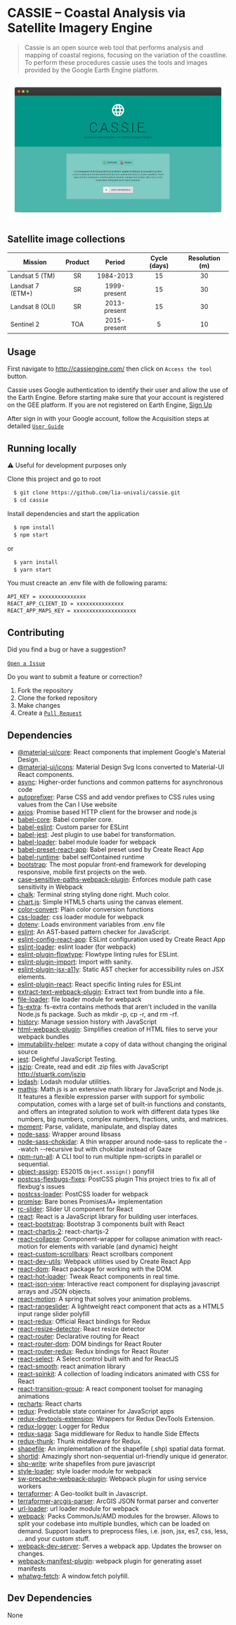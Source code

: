 # CASSIE – Coastal Analysis via Satellite Imagery Engine

>Cassie is an open source web tool that performs analysis and mapping of coastal regions, focusing on the variation of the coastline. To perform these procedures cassie uses the tools and images provided by the Google Earth Engine platform.

![](docs/imagens/usage/usage_cassie.gif)

## Satellite image collections
Mission | Product | Period | Cycle (days) | Resolution (m)
--------|:-------:|:------:|:------------:|:-----------:
Landsat 5 (TM)   | SR  | 1984-2013    | 15 | 30
Landsat 7 (ETM+) | SR  | 1999-present | 15 | 30
Landsat 8 (OLI)  | SR  | 2013-present | 15 | 30
Sentinel 2       | TOA | 2015-present | 5  | 10

## Usage
First navigate to http://cassiengine.com/ then click on `Access the tool` button.

Cassie uses Google authentication to identify their user and allow the use of the Earth Engine. Before starting make sure that your account is registered on the GEE platform. If you are not registered on Earth Engine, [Sign Up](https://signup.earthengine.google.com/)

After sign in with your Google account, follow the Acquisition steps at detailed [`User Guide`](https://drive.google.com/file/d/1HPKQw_nOQEJwG8q0sfR6IMKBHD9bH8Jv/view)

## Running locally

:warning: Useful for development purposes only

Clone this project and go to root
```sh
  $ git clone https://github.com/lia-univali/cassie.git
  $ cd cassie
```
Install dependencies and start the application
```sh
  $ npm install
  $ npm start
```
or
```sh
  $ yarn install
  $ yarn start
```
You must creacte an .env file with de following params:
```
API_KEY = xxxxxxxxxxxxxxx
REACT_APP_CLIENT_ID = xxxxxxxxxxxxxxx
REACT_APP_MAPS_KEY = xxxxxxxxxxxxxxxxxxxx
```

## Contributing
Did you find a bug or have a suggestion?

[`Open a Issue`](https://github.com/lia-univali/cassie/issues)

Do you want to submit a feature or correction?

1. Fork the repository
2. Clone the forked repository
3. Make changes
4. Create a [`Pull Request`](https://github.com/lia-univali/cassie/pulls)

## Dependencies

- [@material-ui/core](https://ghub.io/@material-ui/core): React components that implement Google&#39;s Material Design.
- [@material-ui/icons](https://ghub.io/@material-ui/icons): Material Design Svg Icons converted to Material-UI React components.
- [async](https://ghub.io/async): Higher-order functions and common patterns for asynchronous code
- [autoprefixer](https://ghub.io/autoprefixer): Parse CSS and add vendor prefixes to CSS rules using values from the Can I Use website
- [axios](https://ghub.io/axios): Promise based HTTP client for the browser and node.js
- [babel-core](https://ghub.io/babel-core): Babel compiler core.
- [babel-eslint](https://ghub.io/babel-eslint): Custom parser for ESLint
- [babel-jest](https://ghub.io/babel-jest): Jest plugin to use babel for transformation.
- [babel-loader](https://ghub.io/babel-loader): babel module loader for webpack
- [babel-preset-react-app](https://ghub.io/babel-preset-react-app): Babel preset used by Create React App
- [babel-runtime](https://ghub.io/babel-runtime): babel selfContained runtime
- [bootstrap](https://ghub.io/bootstrap): The most popular front-end framework for developing responsive, mobile first projects on the web.
- [case-sensitive-paths-webpack-plugin](https://ghub.io/case-sensitive-paths-webpack-plugin): Enforces module path case sensitivity in Webpack
- [chalk](https://ghub.io/chalk): Terminal string styling done right. Much color.
- [chart.js](https://ghub.io/chart.js): Simple HTML5 charts using the canvas element.
- [color-convert](https://ghub.io/color-convert): Plain color conversion functions
- [css-loader](https://ghub.io/css-loader): css loader module for webpack
- [dotenv](https://ghub.io/dotenv): Loads environment variables from .env file
- [eslint](https://ghub.io/eslint): An AST-based pattern checker for JavaScript.
- [eslint-config-react-app](https://ghub.io/eslint-config-react-app): ESLint configuration used by Create React App
- [eslint-loader](https://ghub.io/eslint-loader): eslint loader (for webpack)
- [eslint-plugin-flowtype](https://ghub.io/eslint-plugin-flowtype): Flowtype linting rules for ESLint.
- [eslint-plugin-import](https://ghub.io/eslint-plugin-import): Import with sanity.
- [eslint-plugin-jsx-a11y](https://ghub.io/eslint-plugin-jsx-a11y): Static AST checker for accessibility rules on JSX elements.
- [eslint-plugin-react](https://ghub.io/eslint-plugin-react): React specific linting rules for ESLint
- [extract-text-webpack-plugin](https://ghub.io/extract-text-webpack-plugin): Extract text from bundle into a file.
- [file-loader](https://ghub.io/file-loader): file loader module for webpack
- [fs-extra](https://ghub.io/fs-extra): fs-extra contains methods that aren&#39;t included in the vanilla Node.js fs package. Such as mkdir -p, cp -r, and rm -rf.
- [history](https://ghub.io/history): Manage session history with JavaScript
- [html-webpack-plugin](https://ghub.io/html-webpack-plugin): Simplifies creation of HTML files to serve your webpack bundles
- [immutability-helper](https://ghub.io/immutability-helper): mutate a copy of data without changing the original source
- [jest](https://ghub.io/jest): Delightful JavaScript Testing.
- [jszip](https://ghub.io/jszip): Create, read and edit .zip files with JavaScript http://stuartk.com/jszip
- [lodash](https://ghub.io/lodash): Lodash modular utilities.
- [mathjs](https://ghub.io/mathjs): Math.js is an extensive math library for JavaScript and Node.js. It features a flexible expression parser with support for symbolic computation, comes with a large set of built-in functions and constants, and offers an integrated solution to work with different data types like numbers, big numbers, complex numbers, fractions, units, and matrices.
- [moment](https://ghub.io/moment): Parse, validate, manipulate, and display dates
- [node-sass](https://ghub.io/node-sass): Wrapper around libsass
- [node-sass-chokidar](https://ghub.io/node-sass-chokidar): A thin wrapper around node-sass to replicate the --watch --recursive but with chokidar instead of Gaze
- [npm-run-all](https://ghub.io/npm-run-all): A CLI tool to run multiple npm-scripts in parallel or sequential.
- [object-assign](https://ghub.io/object-assign): ES2015 `Object.assign()` ponyfill
- [postcss-flexbugs-fixes](https://ghub.io/postcss-flexbugs-fixes): PostCSS plugin This project tries to fix all of flexbug&#39;s issues
- [postcss-loader](https://ghub.io/postcss-loader): PostCSS loader for webpack
- [promise](https://ghub.io/promise): Bare bones Promises/A+ implementation
- [rc-slider](https://ghub.io/rc-slider): Slider UI component for React
- [react](https://ghub.io/react): React is a JavaScript library for building user interfaces.
- [react-bootstrap](https://ghub.io/react-bootstrap): Bootstrap 3 components built with React
- [react-chartjs-2](https://ghub.io/react-chartjs-2): react-chartjs-2
- [react-collapse](https://ghub.io/react-collapse): Component-wrapper for collapse animation with react-motion for elements with variable (and dynamic) height
- [react-custom-scrollbars](https://ghub.io/react-custom-scrollbars): React scrollbars component
- [react-dev-utils](https://ghub.io/react-dev-utils): Webpack utilities used by Create React App
- [react-dom](https://ghub.io/react-dom): React package for working with the DOM.
- [react-hot-loader](https://ghub.io/react-hot-loader): Tweak React components in real time.
- [react-json-view](https://ghub.io/react-json-view): Interactive react component for displaying javascript arrays and JSON objects.
- [react-motion](https://ghub.io/react-motion): A spring that solves your animation problems.
- [react-rangeslider](https://ghub.io/react-rangeslider): A lightweight react component that acts as a HTML5 input range slider polyfill
- [react-redux](https://ghub.io/react-redux): Official React bindings for Redux
- [react-resize-detector](https://ghub.io/react-resize-detector): React resize detector
- [react-router](https://ghub.io/react-router): Declarative routing for React
- [react-router-dom](https://ghub.io/react-router-dom): DOM bindings for React Router
- [react-router-redux](https://ghub.io/react-router-redux): Redux bindings for React Router
- [react-select](https://ghub.io/react-select): A Select control built with and for ReactJS
- [react-smooth](https://ghub.io/react-smooth): react animation library
- [react-spinkit](https://ghub.io/react-spinkit): A collection of loading indicators animated with CSS for React
- [react-transition-group](https://ghub.io/react-transition-group): A react component toolset for managing animations
- [recharts](https://ghub.io/recharts): React charts
- [redux](https://ghub.io/redux): Predictable state container for JavaScript apps
- [redux-devtools-extension](https://ghub.io/redux-devtools-extension): Wrappers for Redux DevTools Extension.
- [redux-logger](https://ghub.io/redux-logger): Logger for Redux
- [redux-saga](https://ghub.io/redux-saga): Saga middleware for Redux to handle Side Effects
- [redux-thunk](https://ghub.io/redux-thunk): Thunk middleware for Redux.
- [shapefile](https://ghub.io/shapefile): An implementation of the shapefile (.shp) spatial data format.
- [shortid](https://ghub.io/shortid): Amazingly short non-sequential url-friendly unique id generator.
- [shp-write](https://ghub.io/shp-write): write shapefiles from pure javascript
- [style-loader](https://ghub.io/style-loader): style loader module for webpack
- [sw-precache-webpack-plugin](https://ghub.io/sw-precache-webpack-plugin): Webpack plugin for using service workers
- [terraformer](https://ghub.io/terraformer): A Geo-toolkit built in Javascript.
- [terraformer-arcgis-parser](https://ghub.io/terraformer-arcgis-parser): ArcGIS JSON format parser and converter
- [url-loader](https://ghub.io/url-loader): url loader module for webpack
- [webpack](https://ghub.io/webpack): Packs CommonJs/AMD modules for the browser. Allows to split your codebase into multiple bundles, which can be loaded on demand. Support loaders to preprocess files, i.e. json, jsx, es7, css, less, ... and your custom stuff.
- [webpack-dev-server](https://ghub.io/webpack-dev-server): Serves a webpack app. Updates the browser on changes.
- [webpack-manifest-plugin](https://ghub.io/webpack-manifest-plugin): webpack plugin for generating asset manifests
- [whatwg-fetch](https://ghub.io/whatwg-fetch): A window.fetch polyfill.

## Dev Dependencies

None

